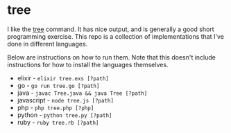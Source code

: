 # tree

I like the [tree](https://linux.die.net/man/1/tree) command. It has nice output, and is generally a good short programming exercise. This repo is a collection of implementations that I've done in different languages.

Below are instructions on how to run them. Note that this doesn't include instructions for how to install the languages themselves.

* elixir - `elixir tree.exs [?path]`
* go - `go run tree.go [?path]`
* java - `javac Tree.java && java Tree [?path]`
* javascript - `node tree.js [?path]`
* php - `php tree.php [?php]`
* python - `python tree.py [?path]`
* ruby - `ruby tree.rb [?path]`
